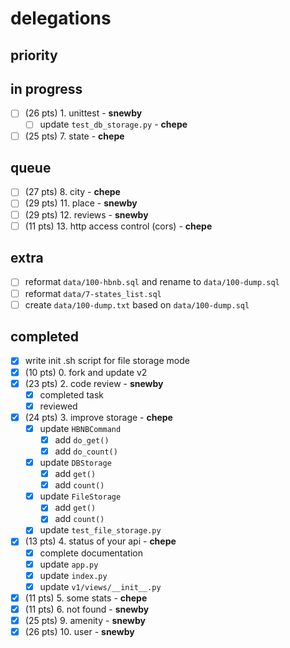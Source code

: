 # delegations

## priority

## in progress

- [ ] (26 pts) 1. unittest - **snewby**
	- [ ] update `test_db_storage.py` - **chepe**
- [ ] (25 pts) 7. state - **chepe**

## queue

- [ ] (27 pts) 8. city - **chepe**
- [ ] (29 pts) 11. place - **snewby**
- [ ] (29 pts) 12. reviews - **snewby**
- [ ] (11 pts) 13. http access control (cors) - **chepe**

## extra

- [ ] reformat `data/100-hbnb.sql` and rename to `data/100-dump.sql`
- [ ] reformat `data/7-states_list.sql`
- [ ] create `data/100-dump.txt` based on `data/100-dump.sql`

## completed

- [x] write init .sh script for file storage mode
- [x] (10 pts) 0. fork and update v2
- [x] (23 pts) 2. code review - **snewby**
	- [x] completed task
	- [x] reviewed
- [x] (24 pts) 3. improve storage - **chepe**
	- [x] update `HBNBCommand`
		- [x] add `do_get()`
		- [x] add `do_count()`
	- [x] update `DBStorage`
		- [x] add `get()`
		- [x] add `count()`
	- [x] update `FileStorage`
		- [x] add `get()`
		- [x] add `count()`
	- [x] update `test_file_storage.py`
- [x] (13 pts) 4. status of your api - **chepe**
	- [x] complete documentation
	- [x] update `app.py`
	- [x] update `index.py`
	- [x] update `v1/views/__init__.py`
- [x] (11 pts) 5. some stats - **chepe**
- [x] (11 pts) 6. not found - **snewby**
- [x] (25 pts) 9. amenity - **snewby**
- [x] (26 pts) 10. user - **snewby**
